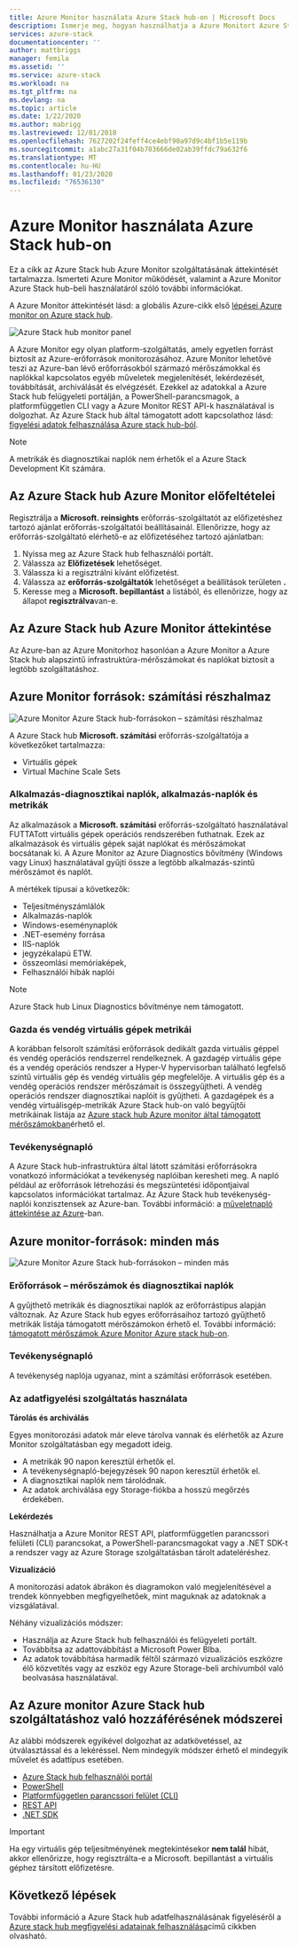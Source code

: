 ```yaml
---
title: Azure Monitor használata Azure Stack hub-on | Microsoft Docs
description: Ismerje meg, hogyan használhatja a Azure Monitort Azure Stack hub-on.
services: azure-stack
documentationcenter: ''
author: mattbriggs
manager: femila
ms.assetid: ''
ms.service: azure-stack
ms.workload: na
ms.tgt_pltfrm: na
ms.devlang: na
ms.topic: article
ms.date: 1/22/2020
ms.author: mabrigg
ms.lastreviewed: 12/01/2018
ms.openlocfilehash: 7627202f24feff4ce4ebf90a97d9c4bf1b5e119b
ms.sourcegitcommit: a1abc27a31f04b703666de02ab39ffdc79a632f6
ms.translationtype: MT
ms.contentlocale: hu-HU
ms.lasthandoff: 01/23/2020
ms.locfileid: "76536130"
---
```

# <a name="use-azure-monitor-on-azure-stack-hub"></a>Azure Monitor használata Azure Stack hub-on

Ez a cikk az Azure Stack hub Azure Monitor szolgáltatásának áttekintését tartalmazza. Ismerteti Azure Monitor működését, valamint a Azure Monitor Azure Stack hub-beli használatáról szóló további információkat. 

A Azure Monitor áttekintését lásd: a globális Azure-cikk első [lépései Azure monitor on Azure stack hub](https://docs.microsoft.com/azure/monitoring-and-diagnostics/monitoring-get-started).

![Azure Stack hub monitor panel](./media/azure-stack-metrics-azure-data/azs-monitor.png)

A Azure Monitor egy olyan platform-szolgáltatás, amely egyetlen forrást biztosít az Azure-erőforrások monitorozásához. Azure Monitor lehetővé teszi az Azure-ban lévő erőforrásokból származó mérőszámokkal és naplókkal kapcsolatos egyéb műveletek megjelenítését, lekérdezését, továbbítását, archiválását és elvégzését. Ezekkel az adatokkal a Azure Stack hub felügyeleti portálján, a PowerShell-parancsmagok, a platformfüggetlen CLI vagy a Azure Monitor REST API-k használatával is dolgozhat. Az Azure Stack hub által támogatott adott kapcsolathoz lásd: [figyelési adatok felhasználása Azure stack hub-ból](azure-stack-metrics-monitor.md).

> [!Note]
> A metrikák és diagnosztikai naplók nem érhetők el a Azure Stack Development Kit számára.

## <a name="prerequisites-for-azure-monitor-on-azure-stack-hub"></a>Az Azure Stack hub Azure Monitor előfeltételei

Regisztrálja a **Microsoft. reinsights** erőforrás-szolgáltatót az előfizetéshez tartozó ajánlat erőforrás-szolgáltatói beállításainál. Ellenőrizze, hogy az erőforrás-szolgáltató elérhető-e az előfizetéséhez tartozó ajánlatban:

1. Nyissa meg az Azure Stack hub felhasználói portált.
2. Válassza az **Előfizetések** lehetőséget.
3. Válassza ki a regisztrálni kívánt előfizetést.
4. Válassza az **erőforrás-szolgáltatók** lehetőséget a beállítások területen **.** 
5. Keresse meg a **Microsoft. bepillantást** a listából, és ellenőrizze, hogy az állapot **regisztrálva**van-e.

## <a name="overview-of-azure-monitor-on-azure-stack-hub"></a>Az Azure Stack hub Azure Monitor áttekintése

Az Azure-ban az Azure Monitorhoz hasonlóan a Azure Monitor a Azure Stack hub alapszintű infrastruktúra-mérőszámokat és naplókat biztosít a legtöbb szolgáltatáshoz.

## <a name="azure-monitor-sources-compute-subset"></a>Azure Monitor források: számítási részhalmaz

![Azure Monitor Azure Stack hub-forrásokon – számítási részhalmaz](media//azure-stack-metrics-azure-data/azs-monitor-computersubset.png)

A Azure Stack hub **Microsoft. számítási** erőforrás-szolgáltatója a következőket tartalmazza:
 - Virtuális gépek 
 - Virtual Machine Scale Sets

### <a name="application---diagnostics-logs-app-logs-and-metrics"></a>Alkalmazás-diagnosztikai naplók, alkalmazás-naplók és metrikák

Az alkalmazások a **Microsoft. számítási** erőforrás-szolgáltató használatával FUTTATott virtuális gépek operációs rendszerében futhatnak. Ezek az alkalmazások és virtuális gépek saját naplókat és mérőszámokat bocsátanak ki. A Azure Monitor az Azure Diagnostics bővítmény (Windows vagy Linux) használatával gyűjti össze a legtöbb alkalmazás-szintű mérőszámot és naplót.

A mértékek típusai a következők:
 - Teljesítményszámlálók
 - Alkalmazás-naplók
 - Windows-eseménynaplók
 - .NET-esemény forrása
 - IIS-naplók
 - jegyzékalapú ETW.
 - összeomlási memóriaképek,
 - Felhasználói hibák naplói

> [!Note]  
> Azure Stack hub Linux Diagnostics bővítménye nem támogatott.

### <a name="host-and-guest-vm-metrics"></a>Gazda és vendég virtuális gépek metrikái

A korábban felsorolt számítási erőforrások dedikált gazda virtuális géppel és vendég operációs rendszerrel rendelkeznek. A gazdagép virtuális gépe és a vendég operációs rendszer a Hyper-V hypervisorban található legfelső szintű virtuális gép és vendég virtuális gép megfelelője. A virtuális gép és a vendég operációs rendszer mérőszámait is összegyűjtheti. A vendég operációs rendszer diagnosztikai naplóit is gyűjtheti. A gazdagépek és a vendég virtuálisgép-metrikák Azure Stack hub-on való begyűjtői metrikáinak listája az [Azure stack hub Azure monitor által támogatott mérőszámokban](azure-stack-metrics-supported.md)érhető el. 

### <a name="activity-log"></a>Tevékenységnapló

A Azure Stack hub-infrastruktúra által látott számítási erőforrásokra vonatkozó információkat a tevékenység naplóiban keresheti meg. A napló például az erőforrások létrehozási és megszüntetési időpontjaival kapcsolatos információkat tartalmaz. Az Azure Stack hub tevékenység-naplói konzisztensek az Azure-ban. További információ: a [műveletnapló áttekintése az Azure](https://docs.microsoft.com/azure/monitoring-and-diagnostics/monitoring-overview-activity-logs)-ban. 


## <a name="azure-monitor-sources-everything-else"></a>Azure monitor-források: minden más

![Azure Monitor Azure Stack hub-forrásokon – minden más](media//azure-stack-metrics-azure-data/azs-monitor-othersubset.png)

### <a name="resources---metrics-and-diagnostics-logs"></a>Erőforrások – mérőszámok és diagnosztikai naplók

A gyűjthető metrikák és diagnosztikai naplók az erőforrástípus alapján változnak. Az Azure Stack hub egyes erőforrásaihoz tartozó gyűjthető metrikák listája támogatott mérőszámokon érhető el. További információ: [támogatott mérőszámok Azure Monitor Azure stack hub-on](azure-stack-metrics-supported.md).

### <a name="activity-log"></a>Tevékenységnapló

A tevékenység naplója ugyanaz, mint a számítási erőforrások esetében. 

### <a name="uses-for-monitoring-data"></a>Az adatfigyelési szolgáltatás használata

**Tárolás és archiválás**  

Egyes monitorozási adatok már eleve tárolva vannak és elérhetők az Azure Monitor szolgáltatásban egy megadott ideig. 
 - A metrikák 90 napon keresztül érhetők el. 
 - A tevékenységnapló-bejegyzések 90 napon keresztül érhetők el. 
 - A diagnosztikai naplók nem tárolódnak.
 - Az adatok archiválása egy Storage-fiókba a hosszú megőrzés érdekében.

**Lekérdezés**  

Használhatja a Azure Monitor REST API, platformfüggetlen parancssori felületi (CLI) parancsokat, a PowerShell-parancsmagokat vagy a .NET SDK-t a rendszer vagy az Azure Storage szolgáltatásban tárolt adateléréshez. 

**Vizualizáció**

A monitorozási adatok ábrákon és diagramokon való megjelenítésével a trendek könnyebben megfigyelhetőek, mint maguknak az adatoknak a vizsgálatával. 

Néhány vizualizációs módszer:
 - Használja az Azure Stack hub felhasználói és felügyeleti portált.
 - Továbbítsa az adattovábbítást a Microsoft Power BIba.
 - Az adatok továbbítása harmadik féltől származó vizualizációs eszközre élő közvetítés vagy az eszköz egy Azure Storage-beli archívumból való beolvasása használatával.

## <a name="methods-of-accessing-azure-monitor-on-azure-stack-hub"></a>Az Azure monitor Azure Stack hub szolgáltatáshoz való hozzáférésének módszerei

Az alábbi módszerek egyikével dolgozhat az adatkövetéssel, az útválasztással és a lekéréssel. Nem mindegyik módszer érhető el mindegyik művelet és adattípus esetében. 

 - [Azure Stack hub felhasználói portál](azure-stack-use-portal.md)
 - [PowerShell](https://docs.microsoft.com/azure/monitoring-and-diagnostics/insights-powershell-samples)
 - [Platformfüggetlen parancssori felület (CLI)](https://docs.microsoft.com/azure/monitoring-and-diagnostics/insights-cli-samples)
 - [REST API](https://docs.microsoft.com/rest/api/monitor)
 - [.NET SDK](https://www.nuget.org/packages/Microsoft.Azure.Management.Monitor)

> [!Important]  
> Ha egy virtuális gép teljesítményének megtekintésekor **nem talál** hibát, akkor ellenőrizze, hogy regisztrálta-e a Microsoft. bepillantást a virtuális géphez társított előfizetésre.

## <a name="next-steps"></a>Következő lépések

További információ a Azure Stack hub adatfelhasználásának figyeléséről a [Azure stack hub megfigyelési adatainak felhasználása](azure-stack-metrics-monitor.md)című cikkben olvasható.
